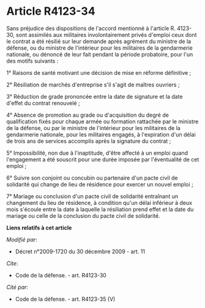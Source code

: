 # Article R4123-34

Sans préjudice des dispositions de l'accord mentionné à l'article R. 4123-30, sont assimilés aux militaires involontairement
privés d'emploi ceux dont le contrat a été résilié sur leur demande après agrément du ministre de la défense, ou du ministre
de l'intérieur pour les militaires de la gendarmerie nationale, ou dénoncé de leur fait pendant la période probatoire, pour
l'un des motifs suivants : 

1° Raisons de santé motivant une décision de mise en réforme définitive ; 

2° Résiliation de marchés d'entreprise s'il s'agit de maîtres ouvriers ; 

3° Réduction de grade prononcée entre la date de signature et la date d'effet du contrat renouvelé ; 

4° Absence de promotion au grade ou d'acquisition du degré de qualification fixés pour chaque armée ou formation rattachée
par le ministre de la défense, ou par le ministre de l'intérieur pour les militaires de la gendarmerie nationale, pour les
militaires engagés, à l'expiration d'un délai de trois ans de services accomplis après la signature du contrat ; 

5° Impossibilité, non due à l'inaptitude, d'être affecté à un emploi quand l'engagement a été souscrit pour une durée imposée
par l'éventualité de cet emploi ; 

6° Suivre son conjoint ou concubin ou partenaire d'un pacte civil de solidarité qui change de lieu de résidence pour exercer
un nouvel emploi ; 

7° Mariage ou conclusion d'un pacte civil de solidarité entraînant un changement du lieu de résidence, à condition qu'un
délai inférieur à deux mois s'écoule entre la date à laquelle la résiliation prend effet et la date du mariage ou celle de la
conclusion du pacte civil de solidarité.

**Liens relatifs à cet article**

_Modifié par_:

  - Décret n°2009-1720 du 30 décembre 2009 - art. 11

_Cite_:

  - Code de la défense. - art. R4123-30

_Cité par_:

  - Code de la défense. - art. R4123-35 (V)
